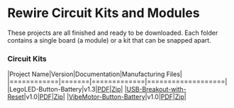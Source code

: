 # Rewire Circuit Kits and Modules

These projects are all finished and ready to be downloaded. Each folder contains a single board (a module) or a kit that can be snapped apart. 

### Circuit Kits

|Project Name|Version|Documentation|Manufacturing Files|
|============|=======|=============|===================|
|LegoLED-Button-Battery|v1.3|<a href="https://github.com/wickerbox/Rewire-Circuits/raw/master/Circuit-Kits/LegoLED-Button-Battery/LegoLED-Button-Battery-v1.3.pdf">PDF</a>|<a href="https://github.com/wickerbox/Rewire-Circuits/raw/master/Circuit-Kits/LegoLED-Button-Battery/LegoLED-Button-Battery-v1.3.zip">Zip</a>|
|<a href="https://github.com/wickerbox/Rewire-Circuits/tree/master/Circuit-Kits/USB-Breakout-with-Reset">USB-Breakout-with-Reset</a>|v1.0|<a href="https://github.com/wickerbox/Rewire-Circuits/raw/master/Circuit-Kits/USB-Breakout-with-Reset/USB-Breakout-with-Reset-v1.0.pdf">PDF</a>|<a href="https://github.com/wickerbox/Rewire-Circuits/raw/master/Circuit-Kits/USB-Breakout-with-Reset/USB-Breakout-with-Reset-v1.0.zip">Zip</a>|
|<a href="https://github.com/wickerbox/Rewire-Circuits/tree/master/Circuit-Kits/VibeMotor-Button-Battery">VibeMotor-Button-Battery</a>|v1.0|<a href="https://github.com/wickerbox/Rewire-Circuits/raw/master/Circuit-Kits/VibeMotor-Button-Battery/VibeMotor-Button-Battery-v1.0.pdf">PDF</a>|<a href="https://github.com/wickerbox/Rewire-Circuits/raw/master/Circuit-Kits/VibeMotor-Button-Battery/VibeMotor-Button-Battery-v1.0.zip">Zip</a>|
